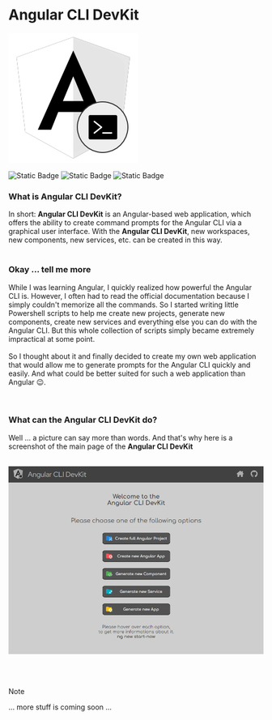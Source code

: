 # Angular CLI DevKit

![Angular CLI DevKit](assets/Angular-CLI-DevKit-Logo.png)

![Static Badge](https://img.shields.io/badge/DevKit%20v1.00.82-%23000000?style=flat&logo=angular&logoColor=%23cc0000&label=Angular%20CLI&labelColor=%23efefef&color=%23525252&link=https%3A%2F%2Fgithub.com%2Fpraetoriani%2FAngularCLI-DevKit)
![Static Badge](https://img.shields.io/badge/Not%20Released-%23000000?style=flat&logo=visualstudiocode&logoColor=%231a8cff&label=Status%3A&labelColor=%23EFEFEF&color=%23525252&link=https%3A%2F%2Fgithub.com%2Fpraetoriani%2FAngularCLI-DevKit)
![Static Badge](https://img.shields.io/badge/January%2016%2C%202024-%23000000?style=flat&logoColor=%23cc0000&label=Last%20Update%3A%20&labelColor=%23efefef&color=%23525252&link=https%3A%2F%2Fgithub.com%2Fpraetoriani%2FAngularCLI-DevKit)


### What is **Angular CLI DevKit**?

In short: **Angular CLI DevKit** is an Angular-based web application, which offers the ability to create command prompts for the Angular CLI via a graphical user interface. With the **Angular CLI DevKit**, new workspaces, new components, new services, etc. can be created in this way. 
<br><br>

### Okay ... tell me more

While I was learning Angular, I quickly realized how powerful the Angular CLI is. However, I often had to read the official documentation because I simply couldn't memorize all the commands. So I started writing little Powershell scripts to help me create new projects, generate new components, create new services and everything else you can do with the Angular CLI. But this whole collection of scripts simply became extremely impractical at some point.
<br><br>
So I thought about it and finally decided to create my own web application that would allow me to generate prompts for the Angular CLI quickly and easily. And what could be better suited for such a web application than Angular 😉.
<br><br><br>

### What can the **Angular CLI DevKit** do?

Well ... a picture can say more than words. And that's why here is a screenshot of the main page of the **Angular CLI DevKit**
<br><br>

![Angular CLI DevKit Screenshot](assets/scrnshot-20240116.png)

<br><br>

> [!NOTE]
> ... more stuff is coming soon ...


